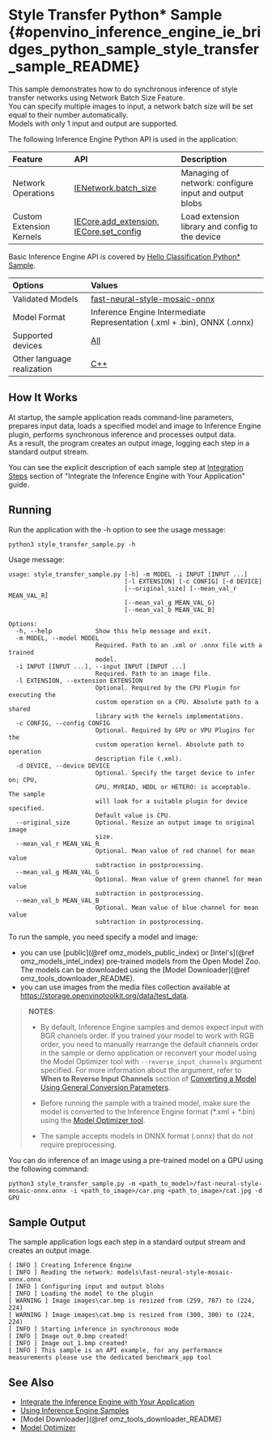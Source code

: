 # Style Transfer Python* Sample {#openvino_inference_engine_ie_bridges_python_sample_style_transfer_sample_README}

This sample demonstrates how to do synchronous inference of style transfer networks using Network Batch Size Feature.  
You can specify multiple images to input, a network batch size will be set equal to their number automatically.  
Models with only 1 input and output are supported.

The following Inference Engine Python API is used in the application:

| Feature                  | API                                                                                                                                                 | Description                                           |
| :----------------------- | :-------------------------------------------------------------------------------------------------------------------------------------------------- | :---------------------------------------------------- |
| Network Operations       | [IENetwork.batch_size] | Managing of network: configure input and output blobs |
| Custom Extension Kernels | [IECore.add_extension], [IECore.set_config]                                                                                                         | Load extension library and config to the device       |

Basic Inference Engine API is covered by [Hello Classification Python* Sample](../hello_classification/README.md).

| Options                    | Values                                                                                                                                                                      |
| :------------------------- | :-------------------------------------------------------------------------------------------------------------------------------------------------------------------------- |
| Validated Models           | [fast-neural-style-mosaic-onnx](https://github.com/openvinotoolkit/open_model_zoo/blob/master/models/public/fast-neural-style-mosaic-onnx/fast-neural-style-mosaic-onnx.md) |
| Model Format               | Inference Engine Intermediate Representation (.xml + .bin), ONNX (.onnx)                                                                                                    |
| Supported devices          | [All](../../../../../docs/IE_DG/supported_plugins/Supported_Devices.md)                                                                                                     |
| Other language realization | [C++](../../../../samples/style_transfer_sample)                                                                                                                            |

## How It Works

At startup, the sample application reads command-line parameters, prepares input data, loads a specified model and image to Inference Engine plugin, performs synchronous inference and processes output data.  
As a result, the program creates an output image, logging each step in a standard output stream.

You can see the explicit description of
each sample step at [Integration Steps](../../../../../docs/IE_DG/Integrate_with_customer_application_new_API.md) section of "Integrate the Inference Engine with Your Application" guide.

## Running

Run the application with the -h option to see the usage message:

```
python3 style_transfer_sample.py -h
```

Usage message:

```
usage: style_transfer_sample.py [-h] -m MODEL -i INPUT [INPUT ...]
                                [-l EXTENSION] [-c CONFIG] [-d DEVICE]
                                [--original_size] [--mean_val_r MEAN_VAL_R]
                                [--mean_val_g MEAN_VAL_G]
                                [--mean_val_b MEAN_VAL_B]

Options:
  -h, --help            Show this help message and exit.
  -m MODEL, --model MODEL
                        Required. Path to an .xml or .onnx file with a trained
                        model.
  -i INPUT [INPUT ...], --input INPUT [INPUT ...]
                        Required. Path to an image file.
  -l EXTENSION, --extension EXTENSION
                        Optional. Required by the CPU Plugin for executing the
                        custom operation on a CPU. Absolute path to a shared
                        library with the kernels implementations.
  -c CONFIG, --config CONFIG
                        Optional. Required by GPU or VPU Plugins for the
                        custom operation kernel. Absolute path to operation
                        description file (.xml).
  -d DEVICE, --device DEVICE
                        Optional. Specify the target device to infer on; CPU,
                        GPU, MYRIAD, HDDL or HETERO: is acceptable. The sample
                        will look for a suitable plugin for device specified.
                        Default value is CPU.
  --original_size       Optional. Resize an output image to original image
                        size.
  --mean_val_r MEAN_VAL_R
                        Optional. Mean value of red channel for mean value
                        subtraction in postprocessing.
  --mean_val_g MEAN_VAL_G
                        Optional. Mean value of green channel for mean value
                        subtraction in postprocessing.
  --mean_val_b MEAN_VAL_B
                        Optional. Mean value of blue channel for mean value
                        subtraction in postprocessing.
```

To run the sample, you need specify a model and image:
 - you can use [public](@ref omz_models_public_index) or [Intel's](@ref omz_models_intel_index) pre-trained models from the Open Model Zoo. The models can be downloaded using the [Model Downloader](@ref omz_tools_downloader_README).
 - you can use images from the media files collection available at https://storage.openvinotoolkit.org/data/test_data.

> **NOTES**:
>
> * By default, Inference Engine samples and demos expect input with BGR channels order. If you trained your model to work with RGB order, you need to manually rearrange the default channels order in the sample or demo application or reconvert your model using the Model Optimizer tool with `--reverse_input_channels` argument specified. For more information about the argument, refer to **When to Reverse Input Channels** section of [Converting a Model Using General Conversion Parameters](../../../../../docs/MO_DG/prepare_model/convert_model/Converting_Model_General.md).
>
> * Before running the sample with a trained model, make sure the model is converted to the Inference Engine format (\*.xml + \*.bin) using the [Model Optimizer tool](../../../../../docs/MO_DG/Deep_Learning_Model_Optimizer_DevGuide.md).
>
> * The sample accepts models in ONNX format (.onnx) that do not require preprocessing.

You can do inference of an image using a pre-trained model on a GPU using the following command:

```
python3 style_transfer_sample.py -m <path_to_model>/fast-neural-style-mosaic-onnx.onnx -i <path_to_image>/car.png <path_to_image>/cat.jpg -d GPU
```

## Sample Output

The sample application logs each step in a standard output stream and creates an output image.

```
[ INFO ] Creating Inference Engine
[ INFO ] Reading the network: models\fast-neural-style-mosaic-onnx.onnx
[ INFO ] Configuring input and output blobs
[ INFO ] Loading the model to the plugin
[ WARNING ] Image images\car.bmp is resized from (259, 787) to (224, 224)
[ WARNING ] Image images\cat.bmp is resized from (300, 300) to (224, 224)
[ INFO ] Starting inference in synchronous mode
[ INFO ] Image out_0.bmp created!
[ INFO ] Image out_1.bmp created!
[ INFO ] This sample is an API example, for any performance measurements please use the dedicated benchmark_app tool
```

## See Also

* [Integrate the Inference Engine with Your Application](../../../../../docs/IE_DG/Integrate_with_customer_application_new_API.md)
* [Using Inference Engine Samples](../../../../../docs/IE_DG/Samples_Overview.md)
* [Model Downloader](@ref omz_tools_downloader_README)
* [Model Optimizer](../../../../../docs/MO_DG/Deep_Learning_Model_Optimizer_DevGuide.md)

[IECore]:https://docs.openvinotoolkit.org/latest/ie_python_api/classie__api_1_1IECore.html
[IECore.add_extension]:https://docs.openvinotoolkit.org/latest/ie_python_api/classie__api_1_1IECore.html#a8a4b671a9928c7c059bd1e76d2333967
[IECore.set_config]:https://docs.openvinotoolkit.org/latest/ie_python_api/classie__api_1_1IECore.html#a2c738cee90fca27146e629825c039a05
[IECore.read_network]:https://docs.openvinotoolkit.org/latest/ie_python_api/classie__api_1_1IECore.html#a0d69c298618fab3a08b855442dca430f
[IENetwork.input_info]:https://docs.openvinotoolkit.org/latest/ie_python_api/classie__api_1_1IENetwork.html#data_fields
[IENetwork.outputs]:https://docs.openvinotoolkit.org/latest/ie_python_api/classie__api_1_1IENetwork.html#data_fields
[InputInfoPtr.precision]:https://docs.openvinotoolkit.org/latest/ie_python_api/classie__api_1_1InputInfoPtr.html#data_fields
[DataPtr.precision]:https://docs.openvinotoolkit.org/latest/ie_python_api/classie__api_1_1DataPtr.html#data_fields
[IENetwork.batch_size]:https://docs.openvinotoolkit.org/latest/ie_python_api/classie__api_1_1IENetwork.html#a79a647cb1b49645616eaeb2ca255ef2e
[IECore.load_network]:https://docs.openvinotoolkit.org/latest/ie_python_api/classie__api_1_1IECore.html#ac9a2e043d14ccfa9c6bbf626cfd69fcc
[InputInfoPtr.input_data.shape]:https://docs.openvinotoolkit.org/latest/ie_python_api/classie__api_1_1InputInfoPtr.html#data_fields
[ExecutableNetwork.infer]:https://docs.openvinotoolkit.org/latest/ie_python_api/classie__api_1_1ExecutableNetwork.html#aea96e8e534c8e23d8b257bad11063519